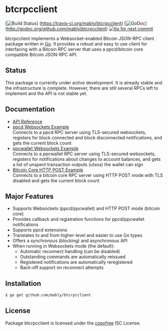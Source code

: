 btcrpcclient
============

[![Build Status](https://travis-ci.org/mably/btcrpcclient.png?branch=mably)]
(https://travis-ci.org/mably/btcrpcclient)
[![GoDoc](https://godoc.org/github.com/mably/btcrpcclient?status.png)]
(http://godoc.org/github.com/mably/btcrpcclient)
[![tip for next commit](http://peer4commit.com/projects/130.svg)](http://peer4commit.com/projects/130)

btcrpcclient implements a Websocket-enabled Bitcoin JSON-RPC client package
written in [Go](http://golang.org/).  It provides a robust and easy to use
client for interfacing with a Bitcoin RPC server that uses a ppcd/bitcoin core
compatible Bitcoin JSON-RPC API.

## Status

This package is currently under active development.  It is already stable and
the infrastructure is complete.  However, there are still several RPCs left to
implement and the API is not stable yet.

## Documentation

* [API Reference](http://godoc.org/github.com/mably/btcrpcclient)
* [ppcd Websockets Example](https://github.com/mably/btcrpcclient/blob/master/examples/btcdwebsockets)  
  Connects to a ppcd RPC server using TLS-secured websockets, registers for
  block connected and block disconnected notifications, and gets the current
  block count
* [ppcwallet Websockets Example](https://github.com/mably/btcrpcclient/blob/master/examples/btcwalletwebsockets)  
  Connects to a ppcwallet RPC server using TLS-secured websockets, registers for
  notifications about changes to account balances, and gets a list of unspent
  transaction outputs (utxos) the wallet can sign
* [Bitcoin Core HTTP POST Example](https://github.com/mably/btcrpcclient/blob/master/examples/bitcoincorehttp)  
  Connects to a bitcoin core RPC server using HTTP POST mode with TLS disabled
  and gets the current block count

## Major Features

* Supports Websockets (ppcd/ppcwallet) and HTTP POST mode (bitcoin core)
* Provides callback and registration functions for ppcd/ppcwallet notifications
* Supports ppcd extensions
* Translates to and from higher-level and easier to use Go types
* Offers a synchronous (blocking) and asynchronous API
* When running in Websockets mode (the default):
  * Automatic reconnect handling (can be disabled)
  * Outstanding commands are automatically reissued
  * Registered notifications are automatically reregistered
  * Back-off support on reconnect attempts

## Installation

```bash
$ go get github.com/mably/btcrpcclient
```

## License

Package btcrpcclient is licensed under the [copyfree](http://copyfree.org) ISC
License.
